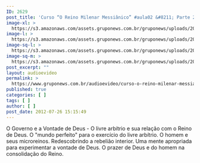 ```yaml
---
ID: 2629
post_title: 'Curso “O Reino Milenar Messiânico” #aula02 &#8211; Parte 2'
image-xl: >
  https://s3.amazonaws.com/assets.gruponews.com.br/gruponews/uploads/2012/07/banner_rmma2-pt2.jpg
image-l: >
  https://s3.amazonaws.com/assets.gruponews.com.br/gruponews/uploads/2012/07/banner_rmma2-pt2.jpg
image-sq-l: >
  https://s3.amazonaws.com/assets.gruponews.com.br/gruponews/uploads/2012/07/banner_rmma2-pt2.jpg
image-sq-m: >
  https://s3.amazonaws.com/assets.gruponews.com.br/gruponews/uploads/2012/07/banner_rmma2-pt2-720x320.jpg
post_excerpt: ""
layout: audioevideo
permalink: >
  https://www.gruponews.com.br/audioevideo/curso-o-reino-milenar-messianico-aula02-parte-2
published: true
categories: [ ]
tags: [ ]
author: [ ]
post_date: 2012-07-26 15:15:49
---
```

O Governo e a Vontade de Deus - O livre arbítrio e sua relação com o Reino de Deus. O "mundo perfeito" para o exercício do livre arbítrio. O homem e seus microreinos. Redescobrindo a rebelião interior. Uma mente apropriada para experimentar a vontade de Deus. O prazer de Deus e do homem na consolidação do Reino.

&nbsp;